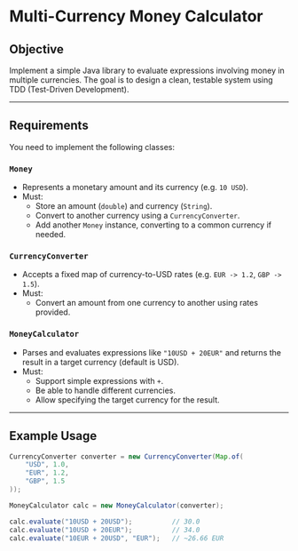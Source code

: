 # Multi-Currency Money Calculator

## Objective

Implement a simple Java library to evaluate expressions involving money in multiple currencies. The goal is to design a clean, testable system using TDD (Test-Driven Development).

---

## Requirements

You need to implement the following classes:

### `Money`

- Represents a monetary amount and its currency (e.g. `10 USD`).
- Must:
  - Store an amount (`double`) and currency (`String`).
  - Convert to another currency using a `CurrencyConverter`.
  - Add another `Money` instance, converting to a common currency if needed.

### `CurrencyConverter`

- Accepts a fixed map of currency-to-USD rates (e.g. `EUR -> 1.2`, `GBP -> 1.5`).
- Must:
  - Convert an amount from one currency to another using rates provided.

### `MoneyCalculator`

- Parses and evaluates expressions like `"10USD + 20EUR"` and returns the result in a target currency (default is USD).
- Must:
  - Support simple expressions with `+`.
  - Be able to handle different currencies.
  - Allow specifying the target currency for the result.

---

## Example Usage

```java
CurrencyConverter converter = new CurrencyConverter(Map.of(
    "USD", 1.0,
    "EUR", 1.2,
    "GBP", 1.5
));

MoneyCalculator calc = new MoneyCalculator(converter);

calc.evaluate("10USD + 20USD");          // 30.0
calc.evaluate("10USD + 20EUR");          // 34.0
calc.evaluate("10EUR + 20USD", "EUR");   // ~26.66 EUR
